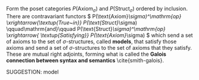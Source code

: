Form the poset categories $P(\text{Axiom}_\sigma)$ and $P(\text{Struct}_\sigma)$ ordered by inclusion. There are contravariant functors
$ P(\text{Axiom}_\sigma)^\mathrm{op} \xrightarrow{\textup{True~in}} P(\text{Struct}_\sigma) \qquad\mathrm{and}\qquad  P(\text{Struct}_\sigma)^\mathrm{op} \xrightarrow{ \textup{Satisfying}} P(\text{Axiom}_\sigma) $ which send a set of axioms to the set of $\sigma$-structures, called **models**, that satisfy those axioms and send a set of $\sigma$-structures to the set of axioms that they satisfy.  These are mutual right adjoints, forming what is called the **Galois connection between syntax and semantics** \cite{smith-galois}.


SUGGESTION: model